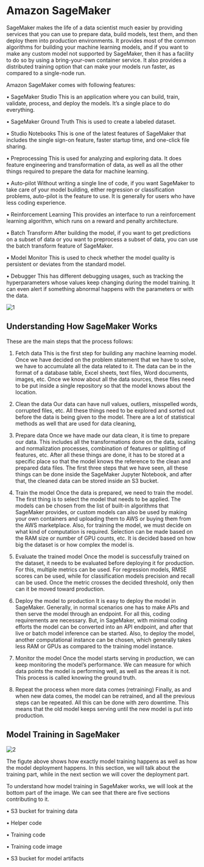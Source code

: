 
# Amazon SageMaker

SageMaker makes the life of a data scientist much easier by providing services that you can use to prepare data, build models, test them, and then deploy them into production environments. It provides most of the common algorithms for building your machine learning models, and if you want to make any custom model not supported by SageMaker, then it has a facility to do so by using a bring-your-own container service. It also provides a distributed training option that can make your models run faster, as compared to a single-node run.


Amazon SageMaker comes with following features:

• SageMaker Studio
This is an application where you can build, train, validate, process,
and deploy the models. It’s a single place to do everything.

• SageMaker Ground Truth
This is used to create a labeled dataset.

• Studio Notebooks
This is one of the latest features of SageMaker that includes the
single sign-on feature, faster startup time, and one-click file
sharing.

• Preprocessing
This is used for analyzing and exploring data. It does feature
engineering and transformation of data, as well as all the other
things required to prepare the data for machine learning. 

• Auto-pilot
Without writing a single line of code, if you want SageMaker to
take care of your model building, either regression or classification
problems, auto-pilot is the feature to use. It is generally for users
who have less coding experience.

• Reinforcement Learning
This provides an interface to run a reinforcement learning
algorithm, which runs on a reward and penalty architecture.

• Batch Transform
After building the model, if you want to get predictions on a subset
of data or you want to preprocess a subset of data, you can use the
batch transform feature of SageMaker.

• Model Monitor
This is used to check whether the model quality is persistent or
deviates from the standard model.

• Debugger
This has different debugging usages, such as tracking the
hyperparameters whose values keep changing during the model
training. It can even alert if something abnormal happens with the
parameters or with the data.


![1](https://user-images.githubusercontent.com/23625821/121132433-69dd5e00-c831-11eb-9da8-461916c37f03.png)


## Understanding How SageMaker Works

These are the main steps that the process follows:

1. Fetch data
This is the first step for building any machine learning model.
Once we have decided on the problem statement that we have to solve, we have to accumulate all the data related to it. The data can be in the format of a database table, Excel sheets, text files, Word documents, images, etc. Once we know about all the data sources, these files need to be put inside a single repository so that the model knows about the location.

2. Clean the data
Our data can have null values, outliers, misspelled words, corrupted files, etc. All these things need to be explored and sorted out before the data is being given to the model. There are a lot of statistical methods as well that are used for data cleaning,


3. Prepare data
Once we have made our data clean, it is time to prepare our data.
This includes all the transformations done on the data, scaling and normalization processes, combination of features or splitting of features, etc. After all these things are done, it has to be stored at a specific place so that the model knows the reference to the clean and prepared data files. The first three steps that we have seen, all these things can be done inside the SageMaker Jupyter Notebook, and after that, the cleaned data can be stored inside an S3 bucket.

4. Train the model
Once the data is prepared, we need to train the model. The first
thing is to select the model that needs to be applied. The models
can be chosen from the list of built-in algorithms that SageMaker
provides, or custom models can also be used by making your own
containers and uploading them to AWS or buying them from the
AWS marketplace. Also, for training the model, we must decide on what kind of
computation is required. Selection can be made based on the
RAM size or number of GPU counts, etc. It is decided based on
how big the dataset is or how complex the model is.

5. Evaluate the trained model
Once the model is successfully trained on the dataset, it needs to
be evaluated before deploying it for production. For this, multiple
metrics can be used. For regression models, RMSE scores can be
used, while for classification models precision and recall can be
used. Once the metric crosses the decided threshold, only then
can it be moved toward production.


6. Deploy the model to production
It is easy to deploy the model in SageMaker. Generally, in normal
scenarios one has to make APIs and then serve the model through
an endpoint. For all this, coding requirements are necessary.
But, in SageMaker, with minimal coding efforts the model can be
converted into an API endpoint, and after that live or batch model
inference can be started. Also, to deploy the model, another
computational instance can be chosen, which generally takes less
RAM or GPUs as compared to the training model instance.


7. Monitor the model
Once the model starts serving in production, we can keep
monitoring the model’s performance. We can measure for which
data points the model is performing well, as well as the areas it is
not. This process is called knowing the ground truth.


8. Repeat the process when more data comes (retraining)
Finally, as and when new data comes, the model can be retrained,
and all the previous steps can be repeated. All this can be done
with zero downtime. This means that the old model keeps serving
until the new model is put into production.


## Model Training in SageMaker 

![2](https://user-images.githubusercontent.com/23625821/121134073-461b1780-c833-11eb-8403-12b97f1836af.png)

The figute above shows how exactly model training happens as well as how the model
deployment happens. In this section, we will talk about the training part, while in the
next section we will cover the deployment part. 

To understand how model training in SageMaker works, we will look at the bottom part of the image. We can see that there are five sections contributing to it.

• S3 bucket for training data

• Helper code

• Training code

• Training code image

• S3 bucket for model artifacts


